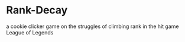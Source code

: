 # Rank-Decay
a cookie clicker game on the struggles of climbing rank in the hit game League of Legends
